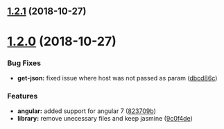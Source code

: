 <a name="1.2.1"></a>

## [1.2.1](https://github.com/Itrulia/jest-schematic/compare/v1.2.0...v1.2.1) (2018-10-27)

<a name="1.2.0"></a>

# [1.2.0](https://github.com/Itrulia/jest-schematic/compare/dbcd86c...v1.2.0) (2018-10-27)

### Bug Fixes

-   **get-json:** fixed issue where host was not passed as param ([dbcd86c](https://github.com/Itrulia/jest-schematic/commit/dbcd86c))

### Features

-   **angular:** added support for angular 7 ([823709b](https://github.com/Itrulia/jest-schematic/commit/823709b))
-   **library:** remove unecessary files and keep jasmine ([9c0f4de](https://github.com/Itrulia/jest-schematic/commit/9c0f4de))
